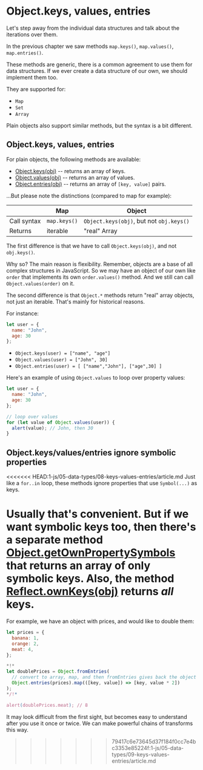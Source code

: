 
# Object.keys, values, entries

Let's step away from the individual data structures and talk about the iterations over them. 

In the previous chapter we saw methods `map.keys()`, `map.values()`, `map.entries()`.

These methods are generic, there is a common agreement to use them for data structures. If we ever create a data structure of our own, we should implement them too. 

They are supported for:

- `Map`
- `Set`
- `Array`

Plain objects also support similar methods, but the syntax is a bit different.

## Object.keys, values, entries

For plain objects, the following methods are available:

- [Object.keys(obj)](mdn:js/Object/keys) -- returns an array of keys.
- [Object.values(obj)](mdn:js/Object/values) -- returns an array of values.
- [Object.entries(obj)](mdn:js/Object/entries) -- returns an array of `[key, value]` pairs.

...But please note the distinctions (compared to map for example):

|             | Map              | Object       |
|-------------|------------------|--------------|
| Call syntax | `map.keys()`  | `Object.keys(obj)`, but not `obj.keys()` |
| Returns     | iterable    | "real" Array                     |

The first difference is that we have to call `Object.keys(obj)`, and not `obj.keys()`.

Why so? The main reason is flexibility. Remember, objects are a base of all complex structures in JavaScript. So we may have an object of our own like `order` that implements its own `order.values()` method. And we still can call `Object.values(order)` on it.

The second difference is that `Object.*` methods return "real" array objects, not just an iterable. That's mainly for historical reasons.

For instance:

```js
let user = {
  name: "John",
  age: 30
};
```

- `Object.keys(user) = ["name", "age"]`
- `Object.values(user) = ["John", 30]`
- `Object.entries(user) = [ ["name","John"], ["age",30] ]`

Here's an example of using `Object.values` to loop over property values:

```js run
let user = {
  name: "John",
  age: 30
};

// loop over values
for (let value of Object.values(user)) {
  alert(value); // John, then 30
}
```

## Object.keys/values/entries ignore symbolic properties

<<<<<<< HEAD:1-js/05-data-types/08-keys-values-entries/article.md
Just like a `for..in` loop, these methods ignore properties that use `Symbol(...)` as keys.

Usually that's convenient. But if we want symbolic keys too, then there's a separate method [Object.getOwnPropertySymbols](mdn:js/Object/getOwnPropertySymbols) that returns an array of only symbolic keys. Also, the method [Reflect.ownKeys(obj)](mdn:js/Reflect/ownKeys) returns *all* keys.
=======
For example, we have an object with prices, and would like to double them:

```js run
let prices = {
  banana: 1,
  orange: 2,
  meat: 4,
};

*!*
let doublePrices = Object.fromEntries(
  // convert to array, map, and then fromEntries gives back the object
  Object.entries(prices).map(([key, value]) => [key, value * 2])
);
*/!*

alert(doublePrices.meat); // 8
```   

It may look difficult from the first sight, but becomes easy to understand after you use it once or twice. We can make powerful chains of transforms this way. 
>>>>>>> 79417c6e73645d37f184f0cc7e4bc3353e85224f:1-js/05-data-types/09-keys-values-entries/article.md
